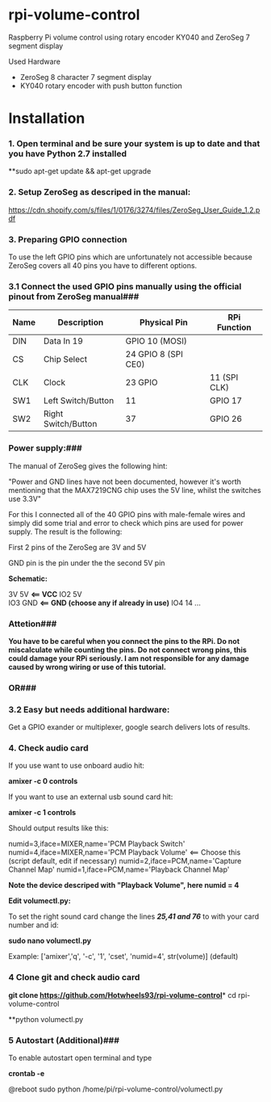 # rpi-volume-control
Raspberry Pi volume control using rotary encoder KY040 and ZeroSeg 7 segment display

Used Hardware

- ZeroSeg 8 character 7 segment display
- KY040 rotary encoder with push button function

# Installation

### 1. Open terminal and be sure your system is up to date and that you have Python 2.7 installed ###

**sudo apt-get update && apt-get upgrade

### 2. Setup ZeroSeg as descriped in the manual: ###

https://cdn.shopify.com/s/files/1/0176/3274/files/ZeroSeg_User_Guide_1.2.pdf

### 3. Preparing GPIO connection ###

To use the left GPIO pins which are unfortunately not accessible because ZeroSeg covers all 40 pins you have to different options.


### 3.1 Connect the used GPIO pins manually using the official pinout from ZeroSeg manual###

| Name | Description | Physical Pin | RPi Function |
| --- | --- | --- | --- |
|DIN| Data In 19 | GPIO 10 (MOSI)|
|CS| Chip Select | 24 GPIO 8 (SPI CE0)|
|CLK| Clock | 23 GPIO | 11 (SPI CLK)|
|SW1| Left Switch/Button | 11 | GPIO 17|
|SW2| Right Switch/Button |37 | GPIO 26|


### Power supply:###

The manual of ZeroSeg gives the following hint:

"Power and GND lines have not been documented, however it's worth mentioning that the MAX7219CNG chip uses the 5V line, whilst the switches use 3.3V"

For this I connected all of the 40 GPIO pins with male-female wires and simply did some trial and error to check which pins are used for power supply. The result is the following:

First 2 pins of the ZeroSeg are 3V and 5V

GND pin is the pin under the the second 5V pin

**Schematic:**

3V    5V                    **<== VCC**
IO2   5V              
IO3   GND                   **<== GND (choose any if already in use)**
IO4   14
  ... 

### Attetion###

**You have to be careful when you connect the pins to the RPi. Do not miscalculate while counting the pins. Do not connect wrong pins, this could damage your RPi seriously. I am not responsible for any damage caused by wrong wiring or use of this tutorial.**


### OR###

### 3.2 Easy but needs additional hardware: ###

Get a GPIO exander or multiplexer, google search delivers lots of results.

### 4. Check audio card ###

If you use want to use onboard audio hit:

**amixer -c 0 controls**

If you want to use an external usb sound card hit:

**amixer -c 1 controls**

Should output results like this:

numid=3,iface=MIXER,name='PCM Playback Switch'
numid=4,iface=MIXER,name='PCM Playback Volume'      <== Choose this (script default, edit if necessary)
numid=2,iface=PCM,name='Capture Channel Map'
numid=1,iface=PCM,name='Playback Channel Map'

**Note the device descriped with "Playback Volume", here numid = 4**

**Edit volumectl.py:**

To set the right sound card change the lines ***25,41 and 76*** to with your card number and id:

**sudo nano volumectl.py**

Example: ['amixer','q', '-c', '1', 'cset', 'numid=4', str(volume)] (default)


### 4 Clone git and check audio card ###

**git clone https://github.com/Hotwheels93/rpi-volume-control***
cd rpi-volume-control

**python volumectl.py


### 5 Autostart (Additional)###

To enable autostart open terminal and type

**crontab -e**

@reboot sudo python /home/pi/rpi-volume-control/volumectl.py


